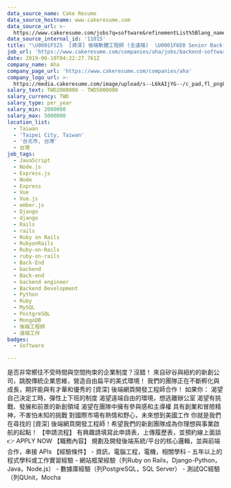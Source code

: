```yaml
---
data_source_name: Cake Resume
data_source_hostname: www.cakeresume.com
data_source_url: >-
  https://www.cakeresume.com/jobs?q=software&refinementList%5Blang_name%5D%5B0%5D=English&refinementList%5Bsalary_type%5D=per_year&range%5Bsalary_range%5D%5Bmin%5D=1000000&page=2
data_source_internal_id: '11015'
title: "\U0001F525  [資深] 後端軟體工程師 (全遠端)  \U0001F6E0 Senior Back-End Engineer (Remote) \U0001F680"
job_url: 'https://www.cakeresume.com/companies/aha/jobs/backend-software-engineer-43ce76'
date: 2019-06-10T04:22:27.761Z
company_name: Aha
company_page_url: 'https://www.cakeresume.com/companies/aha'
company_logo_url: >-
  https://media.cakeresume.com/image/upload/s--L6kAIjYG--/c_pad,fl_png8,h_200,w_200/v1647593128/bpcgzmpercnwqu9xorou.png
salary_text: TWD2000000 - TWD5000000
salary_currency: TWD
salary_type: per_year
salary_min: 2000000
salary_max: 5000000
location_list:
  - Taiwan
  - 'Taipei City, Taiwan'
  - '台北市, 台灣'
  - 台灣
job_tags:
  - JavaScript
  - Node.js
  - Express.js
  - Node
  - Express
  - Vue
  - Vue.js
  - ember.js
  - Django
  - django
  - Rails
  - rails
  - Ruby on Rails
  - RubyonRails
  - Ruby-on-Rails
  - ruby-on-rails
  - Back-End
  - backend
  - Back-end
  - backend engineer
  - Backend Development
  - Python
  - Ruby
  - MySQL
  - PostgreSQL
  - MongoDB
  - 後端工程師
  - 遠端工作
badges:
  - Software

---
```


是否非常嚮往不受時間與空間拘束的企業制度？沒錯！ 來自矽谷與紐約的新創公司，跳脫傳統企業思維，營造自由扁平的美式環境！ 我們的團隊正在不斷孵化與成長，期許能與有才華和優秀的 [資深] 後端網頁開發工程師合作！ 如果你： 渴望自己決定工時，彈性上下班的制度 渴望遠端自由的環境，想逃離辦公室 渴望有挑戰、發展和前景的新創領域 渴望在團隊中擁有參與感和主導權 具有創業和冒險精神，不害怕未知的挑戰 對國際市場有熱情和野心，未來想到美國工作 你就是我們在尋找的 [資深] 後端網頁開發工程師！希望我們的新創團隊成為你理想與事業啟航的起點！ 【申請流程】 有興趣請填寫此申請表，上傳履歷表，並預約線上面談 👉 APPLY NOW 【職務內容】 規劃及開發後端系統/平台的核心邏輯，並與前端合作，串接 APIs 【經驗條件】 - 資訊，電腦工程，電機，相關學科 - 五年以上的程式學科或工作實習經驗 - 網站框架經驗（列Ruby on Rails，Django-Python，Java，Node.js） - 數據庫經驗（列PostgreSQL，SQL Server） - 測試QC經驗（列QUnit，Mocha